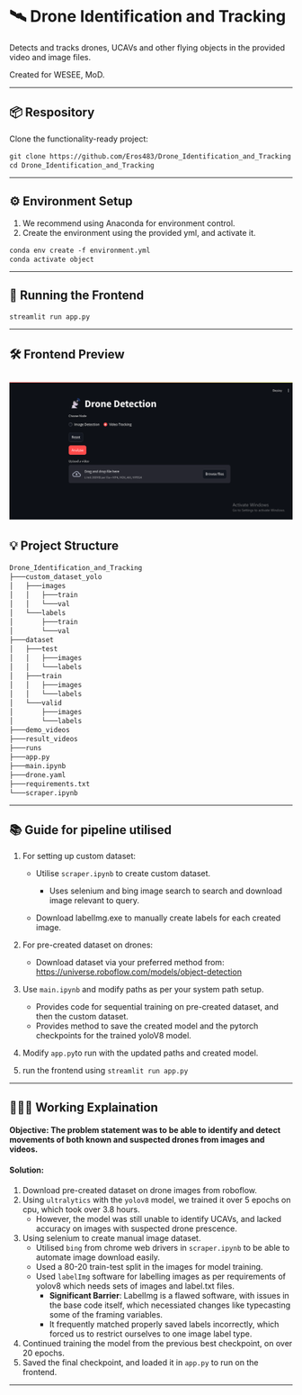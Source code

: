 # 🛰 Drone Identification and Tracking

Detects and tracks drones, UCAVs and other flying objects in the provided video and image files.

Created for WESEE, MoD.

---
## 📦 Respository
Clone the functionality-ready project:
```
git clone https://github.com/Eros483/Drone_Identification_and_Tracking
cd Drone_Identification_and_Tracking
```
---
## ⚙️ Environment Setup
1. We recommend using Anaconda for environment control.
2. Create the environment using the provided yml, and activate it.
```
conda env create -f environment.yml
conda activate object
```
---
## 🚀 Running the Frontend
```
streamlit run app.py
```
---
## 🛠️ Frontend Preview
![Preview of Features](preview.png)
---
## 💡 Project Structure
```
Drone_Identification_and_Tracking
├───custom_dataset_yolo
│   ├───images
│   │   ├───train
│   │   └───val
│   └───labels
│       ├───train
│       └───val
├───dataset
│   ├───test
│   │   ├───images
│   │   └───labels
│   ├───train
│   │   ├───images
│   │   └───labels
│   └───valid
│       ├───images
│       └───labels
├───demo_videos
├───result_videos
├───runs
├───app.py
├───main.ipynb
├───drone.yaml
├───requirements.txt
└───scraper.ipynb
```
---
## 📚 Guide for pipeline utilised
1. For setting up custom dataset:
    - Utilise `scraper.ipynb` to create custom dataset.
        - Uses selenium and bing image search to search and download image relevant to query.
    
    - Download labelImg.exe to manually create labels for each created image.

2. For pre-created dataset on drones:
    - Download dataset via your preferred method from: 
        https://universe.roboflow.com/models/object-detection

3. Use `main.ipynb` and modify paths as per your system path setup.
    - Provides code for sequential training on pre-created dataset, and then the custom dataset.
    - Provides method to save the created model and the pytorch checkpoints for the trained yoloV8 model.
4. Modify `app.py`to run with the updated paths and created model.
5. run the frontend using ```streamlit run app.py```
---
## 🧑🏻‍💻 Working Explaination
#### Objective: The problem statement was to be able to identify and detect movements of both known and suspected drones from images and videos.
#### Solution:
1. Download pre-created dataset on drone images from roboflow.
2. Using `ultralytics` with the `yolov8` model, we trained it over 5 epochs on cpu, which took over 3.8 hours.
    - However, the model was still unable to identify UCAVs, and lacked accuracy on images with suspected drone prescence.
3. Using selenium to create manual image dataset.
    - Utilised `bing` from chrome web drivers in `scraper.ipynb` to be able to automate image download easily.
    - Used a 80-20 train-test split in the images for model training.
    - Used `labelImg` software for labelling images as per requirements of yolov8 which needs sets of images and label.txt files.
        - **Significant Barrier**: LabelImg is a flawed software, with issues in the base code itself, which necessiated changes like typecasting some of the framing variables. 
        - It frequently matched properly saved labels incorrectly, which forced us to restrict ourselves to one image label type.
4. Continued training the model from the previous best checkpoint, on over 20 epochs.
5. Saved the final checkpoint, and loaded it in `app.py` to run on the frontend.
---